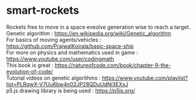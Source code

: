# smart-rockets
Rockets free to move in a space eveolve generation wise to reach a target.
Genetic algorithm : https://en.wikipedia.org/wiki/Genetic_algorithm
</br>
For basics of moving agents/vehicles : https://github.com/PrajwalKoirala/basic-space-ship
</br>
For more on physics and mathematics used in game : https://www.youtube.com/user/codingmath
</br>
This book is great : https://natureofcode.com/book/chapter-9-the-evolution-of-code/
</br>
Tutorial videos on genetic algorithms : https://www.youtube.com/playlist?list=PLRqwX-V7Uu6bw4n02JP28QDuUdNi3EXxJ
</br>
p5.js drawing library is being used : https://p5js.org/

